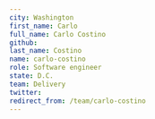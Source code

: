 ```yaml
---
city: Washington
first_name: Carlo
full_name: Carlo Costino
github: 
last_name: Costino
name: carlo-costino
role: Software engineer
state: D.C.
team: Delivery
twitter: 
redirect_from: /team/carlo-costino
---
```

